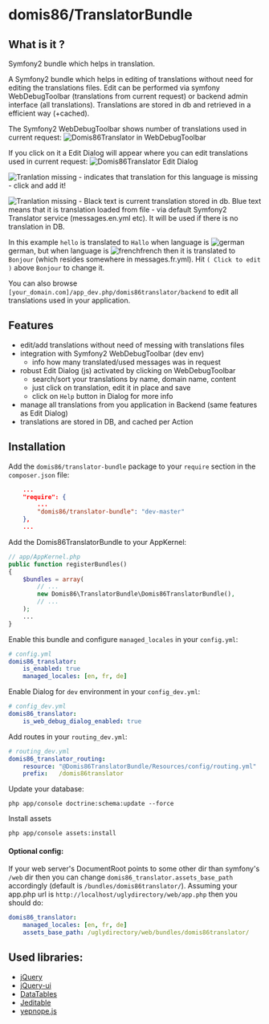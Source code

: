 # domis86/TranslatorBundle

## What is it ?

Symfony2 bundle which helps in translation.

A Symfony2 bundle which helps in editing of translations without need for editing the translations files.
Edit can be performed via symfony WebDebugToolbar (translations from current request) or backend admin interface (all translations).
Translations are stored in db and retrieved in a efficient way (+cached).

The Symfony2 WebDebugToolbar shows number of translations used in current request:
![Domis86Translator in WebDebugToolbar](https://github.com/domis86/TranslatorBundle/raw/master/Resources/doc/domis86translator_in_web_debug_toolbar.png)

If you click on it a Edit Dialog will appear where you can edit translations used in current request:
![Domis86Translator Edit Dialog](https://github.com/domis86/TranslatorBundle/raw/master/Resources/doc/domis86translator_edit_dialog.png)

![Tranlation missing](https://github.com/domis86/TranslatorBundle/raw/master/Resources/doc/translation_missing.png) - indicates that translation for this language is missing - click and add it!

![Tranlation missing](https://github.com/domis86/TranslatorBundle/raw/master/Resources/doc/translation_from_file.png) - Black text is current translation stored in db. Blue text means that it is translation loaded from file - via default Symfony2 Translator service (messages.en.yml etc). It will be used if there is no translation in DB.

In this example `hello` is translated to `Hallo` when language is ![german](https://github.com/domis86/TranslatorBundle/raw/master/Resources/doc/flags/de.png)german, but when language is ![french](https://github.com/domis86/TranslatorBundle/raw/master/Resources/doc/flags/fr.png)french then it is translated to `Bonjour` (which resides somewhere in messages.fr.yml). Hit `( Click to edit )` above `Bonjour` to change it.


You can also browse `[your_domain.com]/app_dev.php/domis86translator/backend` to edit all translations used in your application.

## Features

* edit/add translations without need of messing with translations files
* integration with Symfony2 WebDebugToolbar (dev env)
    * info how many translated/used messages was in request
* robust Edit Dialog (js) activated by clicking on WebDebugToolbar
    * search/sort your translations by name, domain name, content
    * just click on translation, edit it in place and save
    * click on `Help` button in Dialog for more info
* manage all translations from you application in Backend (same features as Edit Dialog)
* translations are stored in DB, and cached per Action


## Installation

Add the `domis86/translator-bundle` package to your `require` section in the `composer.json` file:
``` json
    ...
    "require": {
        ...
        "domis86/translator-bundle": "dev-master"
    },
    ...
```

Add the Domis86TranslatorBundle to your AppKernel:
``` php
// app/AppKernel.php
public function registerBundles()
{
    $bundles = array(
        // ...
        new Domis86\TranslatorBundle\Domis86TranslatorBundle(),
        // ...
    );
    ...
}
```

Enable this bundle and configure `managed_locales` in your `config.yml`:
``` yaml
# config.yml
domis86_translator:
    is_enabled: true
    managed_locales: [en, fr, de]
```

Enable Dialog for `dev` environment in your `config_dev.yml`:
``` yaml
# config_dev.yml
domis86_translator:
    is_web_debug_dialog_enabled: true
```

Add routes in your `routing_dev.yml`:
``` yaml
# routing_dev.yml
domis86_translator_routing:
    resource: "@Domis86TranslatorBundle/Resources/config/routing.yml"
    prefix:   /domis86translator
```

Update your database:
``` console
php app/console doctrine:schema:update --force
```

Install assets
``` console
php app/console assets:install
```

#### Optional config:

If your web server's DocumentRoot points to some other dir than symfony's `/web` dir then you can change `domis86_translator.assets_base_path` accordingly (default is `/bundles/domis86translator/`).
Assuming your app.php url is `http://localhost/uglydirectory/web/app.php` then you should do:

``` yaml
domis86_translator:
    managed_locales: [en, fr, de]
    assets_base_path: /uglydirectory/web/bundles/domis86translator/
```

## Used libraries:

* [jQuery](http://jquery.com/)
* [jQuery-ui](http://jqueryui.com/)
* [DataTables](http://datatables.net/)
* [Jeditable](http://www.appelsiini.net/projects/jeditable)
* [yepnope.js](http://yepnopejs.com/)
